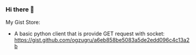 ### Hi there 👋

My Gist Store:

- A basic python client that is provide GET request with socket: https://gist.github.com/ogzugru/a6eb858be5083a5de2edd096c4c13a2b

<!--
**ogzugru/ogzugru** is a ✨ _special_ ✨ repository because its `README.md` (this file) appears on your GitHub profile.

Here are some ideas to get you started:

- 🔭 I’m currently working on ...
- 🌱 I’m currently learning ...
- 👯 I’m looking to collaborate on ...
- 🤔 I’m looking for help with ...
- 💬 Ask me about ...
- 📫 How to reach me: ...
- 😄 Pronouns: ...
- ⚡ Fun fact: ...
-->

